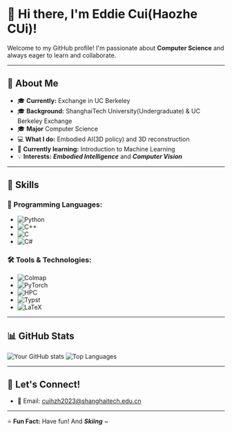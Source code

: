 # 👋 Hi there, I'm Eddie Cui(Haozhe CUi)!

Welcome to my GitHub profile! I'm passionate about **Computer Science** and always eager to learn and collaborate. 

---

## 🌟 About Me
- 🎓 **Currently:** Exchange in UC Berkeley
- 🎓 **Background:** ShanghaiTech University(Undergraduate) & UC Berkeley Exchange
- 🎓 **Major** Computer Science
- 💻 **What I do:** Embodied AI(3D policy) and 3D reconstruction
- 🌱 **Currently learning:** Introduction to Machine Learning
- 💡 **Interests:** ***Embodied Intelligence*** and ***Computer Vision***

---

## 🚀 Skills

### 🧰 Programming Languages:
- ![Python](https://img.shields.io/badge/Python-3776AB?style=flat&logo=python&logoColor=white)
- ![C++](https://img.shields.io/badge/C++-00599C?style=flat&logo=c%2B%2B&logoColor=white)
- ![C](https://img.shields.io/badge/C-A8B9CC?style=flat&logo=c&logoColor=white)
- ![C#](https://img.shields.io/badge/C%23-239120?style=flat&logo=c-sharp&logoColor=white)

### 🛠️ Tools & Technologies:
- ![Colmap](https://img.shields.io/badge/Colmap-2C2C2C?style=flat&logo=colmap&logoColor=white)
- ![PyTorch](https://img.shields.io/badge/PyTorch-EE4C2C?style=flat&logo=pytorch&logoColor=white)
- ![HPC](https://img.shields.io/badge/High_Performance_Computing-0096D6?style=flat&logo=supermicro&logoColor=white)
- ![Typst](https://img.shields.io/badge/Typst-3B82F6?style=flat&logo=typst&logoColor=white)
- ![LaTeX](https://img.shields.io/badge/LaTeX-008080?style=flat&logo=latex&logoColor=white)

---


## 📊 GitHub Stats

![Your GitHub stats](https://github-readme-stats.vercel.app/api?username=eddie-cui&show_icons=true&theme=radical)
![Top Languages](https://github-readme-stats.vercel.app/api/top-langs/?username=eddie-cui&layout=compact&theme=radical)

---

## 🤝 Let's Connect!

- 📧 Email: [cuihzh2023@shanghaitech.edu.cn](mailto:cuihzh2023@shanghaitech.edu.cn)

---

⭐ **Fun Fact:** Have fun! And ***Skiing*** ~ 
